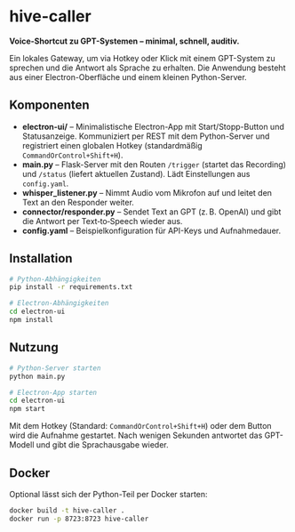 # hive-caller

**Voice-Shortcut zu GPT-Systemen – minimal, schnell, auditiv.**

Ein lokales Gateway, um via Hotkey oder Klick mit einem GPT-System zu sprechen
und die Antwort als Sprache zu erhalten. Die Anwendung besteht aus einer
Electron-Oberfläche und einem kleinen Python-Server.

## Komponenten

- **electron-ui/** – Minimalistische Electron-App mit Start/Stopp-Button und
  Statusanzeige. Kommuniziert per REST mit dem Python-Server und registriert
  einen globalen Hotkey (standardmäßig `CommandOrControl+Shift+H`).
- **main.py** – Flask-Server mit den Routen `/trigger` (startet das Recording)
  und `/status` (liefert aktuellen Zustand). Lädt Einstellungen aus
  `config.yaml`.
- **whisper_listener.py** – Nimmt Audio vom Mikrofon auf und leitet den Text an
  den Responder weiter.
- **connector/responder.py** – Sendet Text an GPT (z. B. OpenAI) und gibt die
  Antwort per Text‑to‑Speech wieder aus.
- **config.yaml** – Beispielkonfiguration für API-Keys und Aufnahmedauer.

## Installation

```bash
# Python-Abhängigkeiten
pip install -r requirements.txt

# Electron-Abhängigkeiten
cd electron-ui
npm install
```

## Nutzung

```bash
# Python-Server starten
python main.py

# Electron-App starten
cd electron-ui
npm start
```

Mit dem Hotkey (Standard: `CommandOrControl+Shift+H`) oder dem Button wird die
Aufnahme gestartet. Nach wenigen Sekunden antwortet das GPT-Modell und gibt die
Sprachausgabe wieder.

## Docker

Optional lässt sich der Python-Teil per Docker starten:

```bash
docker build -t hive-caller .
docker run -p 8723:8723 hive-caller
```
